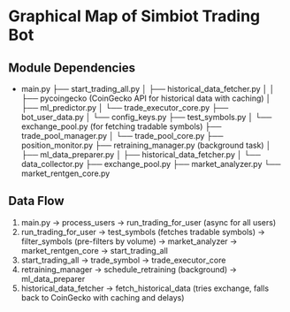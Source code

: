 # Graphical Map of Simbiot Trading Bot

## Module Dependencies
- main.py
  ├── start_trading_all.py
  │   ├── historical_data_fetcher.py
  │   │   ├── pycoingecko (CoinGecko API for historical data with caching)
  │   ├── ml_predictor.py
  │   └── trade_executor_core.py
  ├── bot_user_data.py
  │   └── config_keys.py
  ├── test_symbols.py
  │   └── exchange_pool.py (for fetching tradable symbols)
  ├── trade_pool_manager.py
  │   └── trade_pool_core.py
  ├── position_monitor.py
  ├── retraining_manager.py (background task)
  │   ├── ml_data_preparer.py
  │   ├── historical_data_fetcher.py
  │   └── data_collector.py
  ├── exchange_pool.py
  ├── market_analyzer.py
  └── market_rentgen_core.py

## Data Flow
1. main.py -> process_users -> run_trading_for_user (async for all users)
2. run_trading_for_user -> test_symbols (fetches tradable symbols) -> filter_symbols (pre-filters by volume) -> market_analyzer -> market_rentgen_core -> start_trading_all
3. start_trading_all -> trade_symbol -> trade_executor_core
4. retraining_manager -> schedule_retraining (background) -> ml_data_preparer
5. historical_data_fetcher -> fetch_historical_data (tries exchange, falls back to CoinGecko with caching and delays)
